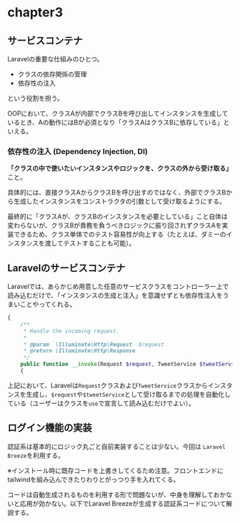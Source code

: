 # chapter3

## サービスコンテナ

Laravelの重要な仕組みのひとつ。

- クラスの依存関係の管理
- 依存性の注入

という役割を担う。

OOPにおいて、クラスAが内部でクラスBを呼び出してインスタンスを生成しているとき、Aの動作にはBが必須となり「クラスAはクラスBに依存している」といえる。

### 依存性の注入 (Dependency Injection, DI)

**「クラスの中で使いたいインスタンスやロジックを、クラスの外から受け取る」** こと。

具体的には、直接クラスAからクラスBを呼び出すのではなく、外部でクラスBから生成したインスタンスをコンストラクタの引数として受け取るようにする。

最終的に「クラスAが、クラスBのインスタンスを必要としている」こと自体は変わらないが、クラスBが責務を負うべきロジックに振り回されずクラスAを実装できるため、クラス単体でのテスト容易性が向上する（たとえば、ダミーのインスタンスを渡してテストすることも可能）。

## Laravelのサービスコンテナ

Laravelでは、あらかじめ用意した任意のサービスクラスをコントローラー上で読み込むだけで、「インスタンスの生成と注入」を意識せずとも依存性注入をうまいことやってくれる。

```php
{
    /**
     * Handle the incoming request.
     *
     * @param  \Illuminate\Http\Request  $request
     * @return \Illuminate\Http\Response
     */
    public function __invoke(Request $request, TweetService $tweetService)
    {
```

上記において、Laravelは`Request`クラスおよび`TweetService`クラスからインスタンスを生成し、`$request`や`$tweetService`として受け取るまでの処理を自動化している（ユーザーはクラスを`use`で宣言して読み込むだけでよい）。

## ログイン機能の実装

認証系は基本的にロジック丸ごと自前実装することは少ない。今回は `Laravel Breeze`を利用する。

※インストール時に既存コードを上書きしてくるため注意。フロントエンドにtailwindを組み込んできたりわりとがっつり手を入れてくる。

コードは自動生成されるものを利用する形で問題ないが、中身を理解しておかないと応用が効かない。以下でLaravel Breezeが生成する認証系コードについて解説する。

